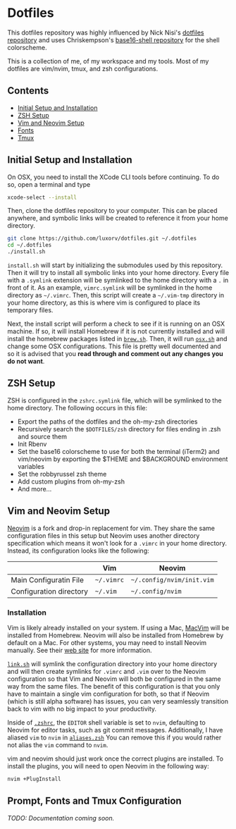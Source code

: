 # Dotfiles

This dotfiles repository was highly influenced by Nick Nisi's [dotfiles repository](https://github.com/nicknisi/dotfiles.git) and uses Chriskempson's [base16-shell repository](https://github.com/chriskempson/base16-shell.git) for the shell colorscheme.

This is a collection of me, of my workspace and my tools. Most of my dotfiles are vim/nvim, tmux, and zsh configurations.

## Contents

+ [Initial Setup and Installation](#initial-setup-and-installation)
+ [ZSH Setup](#zsh-setup)
+ [Vim and Neovim Setup](#vim-and-neovim-setup)
+ [Fonts](#fonts)
+ [Tmux](#tmux-configuration)

## Initial Setup and Installation

On OSX, you need to install the XCode CLI tools before continuing. To do so, open a terminal and type

```bash
xcode-select --install
```

Then, clone the dotfiles repository to your computer. This can be placed anywhere, and symbolic links will be created to reference it from your home directory.

```bash
git clone https://github.com/luxorv/dotfiles.git ~/.dotfiles
cd ~/.dotfiles
./install.sh
```

`install.sh` will start by initializing the submodules used by this repository. Then it will try to install all symbolic links into your home directory. Every file with a `.symlink` extension will be symlinked to the home directory with a `.` in front of it. As an example, `vimrc.symlink` will be symlinked in the home directory as `~/.vimrc`. Then, this script will create a `~/.vim-tmp` directory in your home directory, as this is where vim is configured to place its temporary files.

Next, the install script will perform a check to see if it is running on an OSX machine. If so, it will install Homebrew if it is not currently installed and will install the homebrew packages listed in [`brew.sh`](install/brew.sh). Then, it will run [`osx.sh`](install/osx.sh) and change some OSX configurations. This file is pretty well documented and so it is advised that you __read through and comment out any changes you do not want__.

## ZSH Setup

ZSH is configured in the `zshrc.symlink` file, which will be symlinked to the home directory. The following occurs in this file:

* Export the paths of the dotfiles and the oh-my-zsh directories
* Recursively search the `$DOTFILES/zsh` directory for files ending in .zsh and source them
* Init Rbenv
* Set the base16 colorscheme to use for both the terminal (iTerm2) and vim/neovim by exporting the $THEME and $BACKGROUND environment variables
* Set the robbyrussel zsh theme
* Add custom plugins from oh-my-zsh
* And more...

## Vim and Neovim Setup

[Neovim](https://neovim.io/) is a fork and drop-in replacement for vim. They share the same configuration files in this setup but Neovim uses another directory specification which means it won't look for a `.vimrc` in your home directory. Instead, its configuration looks like the following:

|                         | Vim        | Neovim                    |
|-------------------------|------------|---------------------------|
| Main Configuratin File  | `~/.vimrc` | `~/.config/nvim/init.vim` |
| Configuration directory | `~/.vim`   | `~/.config/nvim`          |

### Installation

Vim is likely already installed on your system. If using a Mac, [MacVim](http://macvim-dev.github.io/macvim/) will be installed from Homebrew. Neovim will also be installed from Homebrew by default on a Mac. For other systems, you may need to install Neovim manually. See their [web site](https://neovim.io) for more information.

[`link.sh`](install/link.sh) will symlink the configuration directory into your home directory and will then create symlinks for `.vimrc` and `.vim` over to the Neovim configuration so that Vim and Neovim will both be configured in the same way from the same files. The benefit of this configuration is that you only have to maintain a single vim configuration for both, so that if Neovim (which is still alpha software) has issues, you can very seamlessly transition back to vim with no big impact to your productivity.

Inside of [`.zshrc`](zsh/zshrc.symlink), the `EDITOR` shell variable is set to `nvim`, defaulting to Neovim for editor tasks, such as git commit messages. Additionally, I have aliased `vim` to `nvim` in [`aliases.zsh`](zsh/aliases.zsh) You can remove this if you would rather not alias the `vim` command to `nvim`.

vim and neovim should just work once the correct plugins are installed. To install the plugins, you will need to open Neovim in the following way:

```bash
nvim +PlugInstall
```

## Prompt, Fonts and Tmux Configuration

*TODO: Documentation coming soon.*
